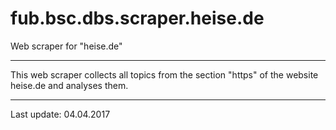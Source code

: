 # fub.bsc.dbs.scraper.heise.de
Web scraper for "heise.de"

----

This web scraper collects all topics from the section "https" of the website heise.de and analyses them.

----
Last update: 04.04.2017
